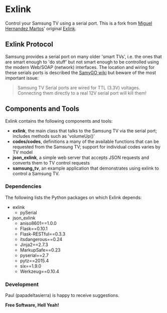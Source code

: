 # Exlink #
Control your Samsung TV using a serial port.
This is a fork from [Miguel Hernandez Martos]' original [Exlink].
## Exlink Protocol ##
Samsung provides a serial port on many older 'smart TVs', i.e. the ones that are smart enough to 'do stuff' but not smart enough to be controlled using the modern Web/SOAP (network) interfaces.  The location and wiring for these serials ports is described the [SamyGO wiki] but beware of the most important issue:
> Samsung TV Serial ports are wired for TTL (3.3V) voltages.  Connecting them directly to a real 12V serial port will kill them!
## Components and Tools ##
Exlink contains the following components and tools:
  * **exlink**, the main class that talks to the Samsung TV via the serial port; includes methods such as 'volumeUp()'
  * **codes/codes**, definitions a many of the available functions that can be requested from the Samsung TV; support for individual codes varies by TV model
  * **json_exlink**, a simple web server that accepts JSON requests and converts them to TV control requests
  * **samsung_tv**, an example application that demonstrates using exlink to control a Samsung TV.

### Dependencies ###
The following lists the Python packages on which Exlink depends:
 * exlink
   * pySerial
 * json_exlink
   * aniso8601==1.0.0
   * Flask==0.10.1
   * Flask-RESTful==0.3.3
   * itsdangerous==0.24
   * Jinja2==2.7.3
   * MarkupSafe==0.23
   * pyserial==2.7
   * pytz==2015.4
   * six==1.9.0
   * Werkzeug==0.10.4

### Development
Paul (papadeltasierra) is happy to receive suggestions.

**Free Software, Hell Yeah!**

[//]: # (These are reference links used in the body of this note and get stripped out when the markdown processor does its job. There is no need to format nicely because it shouldn't be seen. Thanks SO - http://stackoverflow.com/questions/4823468/store-comments-in-markdown-syntax)


   [Miguel Hernandez Martos]:  <https://github.com/enlavin>
   [Exlink]: <https://github.com/enlavin/exlink>
   [SamyGO wiki]: <http://wiki.samygo.tv/index.php?title=Main_Page#ES_series_Ex-Link_cable_and_Service_Port_connection>
 